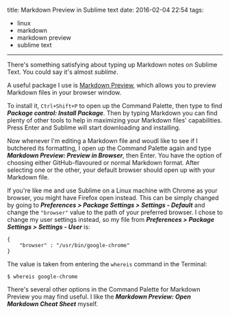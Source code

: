 title: Markdown Preview in Sublime text
date: 2016-02-04 22:54
tags:
- linux
- markdown
- markdown preview
- sublime text
---
There's something satisfying about typing up Markdown notes on Sublime Text. You could say it's almost _sublime_.

A useful package I use is [Markdown Preview](https://github.com/revolunet/sublimetext-markdown-preview), which allows you to preview Markdown files in your browser window.

To install it, `Ctrl+Shift+P` to open up the Command Palette, then type to find ***Package control: Install Package***. Then by typing Markdown you can find plenty of other tools to help in maximizing your Markdown files' capabilities. Press Enter and Sublime will start downloading and installing.

Now whenever I'm editing a Markdown file and woudl like to see if I butchered its formatting, I open up the Command Palette again and type ***Markdown Preview: Preview in Browser***, then Enter. You have the option of choosing either GitHub-flavoured or normal Markdown format. After selecting one or the other, your default browser should open up with your Markdown file.

If you're like me and use Sublime on a Linux machine with Chrome as your browser, you might have Firefox open instead. This can be simply changed by going to ***Preferences > Package Settings > Settings - Default*** and change the `"browser"` value to the path of your preferred browser. I chose to change my user settings instead, so my file from ***Preferences > Package Settings > Settings - User*** is:

	{
		"browser" : "/usr/bin/google-chrome"
	}

The value is taken from entering the `whereis` command in the Terminal:

	$ whereis google-chrome

There's several other options in the Command Palette for Markdown Preview you may find useful. I like the ***Markdown Preview: Open Markdown Cheat Sheet*** myself.